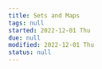 ```yaml
---
title: Sets and Maps
tags: null
started: 2022-12-01 Thu
due: null
modified: 2022-12-01 Thu
status: null
---
```

